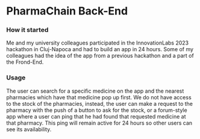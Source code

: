 # PharmaChain Back-End

### How it started

Me and my university colleagues participated in the InnovationLabs 2023 hackathon in Cluj-Napoca and had to build an app in 24 hours. Some of my colleagues had the idea of the app from a previous hackathon and a part of the Frond-End.

### Usage

The user can search for a specific medicine on the app and the nearest pharmacies which have that medicine pop up first. We do not have access to the stock of the pharmacies, instead, the user can make a request to the pharmacy with the push of a button to ask for the stock, or a forum-style app where a user can ping that he had found that requested medicine at that pharmacy. This ping will remain active for 24 hours so other users can see its availability.
